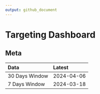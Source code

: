 ```yaml
---
output: github_document
---
```


# Targeting Dashboard



## Meta


|Data           |Latest     |
|:--------------|:----------|
|30 Days Window |2024-04-06 |
|7 Days Window  |2024-03-18 |
